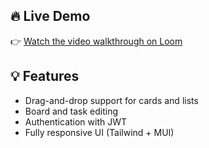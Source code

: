 ## 🔥 Live Demo

👉 [Watch the video walkthrough on Loom](https://www.loom.com/share/d899bf550fef4212b21fda1cf27c63ef)

## 💡 Features
- Drag-and-drop support for cards and lists
- Board and task editing
- Authentication with JWT
- Fully responsive UI (Tailwind + MUI)
